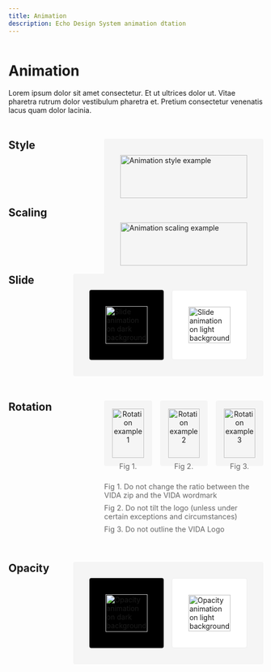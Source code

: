 ```yaml
---
title: Animation
description: Echo Design System animation dtation
---
```


<div class="design-layout">
<div class="design-content">

# Animation

Lorem ipsum dolor sit amet consectetur. Et ut ultrices dolor ut. Vitae pharetra rutrum dolor vestibulum pharetra et. Pretium consectetur venenatis lacus quam dolor lacinia.

<div class="animation-section">
 <div class="section-heading">
<h2>Style</h2>
</div>
<div class="section-content">
<div class="animation-showcase">
<img src="/images/animation-style.svg" alt="Animation style example" />
</div>
</div>
</div>

<div class="animation-section">
  <div class="section-heading">
    <h2>Scaling</h2>
  </div>
  <div class="section-content">
    <div class="animation-showcase">
      <img src="/images/animation-scaling.svg" alt="Animation scaling example" />
    </div>
  </div>
</div>

<div class="animation-section">
  <div class="section-heading">
    <h2>Slide</h2>
  </div>
  <div class="section-content">
    <div class="animation-showcase">
      <div class="split-showcase">
        <div class="dark-bg">
          <img src="/images/slide-dark.svg" alt="Slide animation on dark background" />
        </div>
        <div class="light-bg">
          <img src="/images/slide-light.svg" alt="Slide animation on light background" />
        </div>
      </div>
    </div>
  </div>
</div>

<div class="animation-section">
  <div class="section-heading">
    <h2>Rotation</h2>
  </div>
  <div class="section-content">
    <div class="grid-showcase">
      <div class="grid-examples">
        <div class="grid-item">
          <img src="/images/rotation-1.svg" alt="Rotation example 1" />
          <span>Fig 1.</span>
        </div>
        <div class="grid-item">
          <img src="/images/rotation-2.svg" alt="Rotation example 2" />
          <span>Fig 2.</span>
        </div>
        <div class="grid-item">
          <img src="/images/rotation-3.svg" alt="Rotation example 3" />
          <span>Fig 3.</span>
        </div>
      </div>
      <div class="grid-notes">
        <p>Fig 1. Do not change the ratio between the VIDA zip and the VIDA wordmark</p>
        <p>Fig 2. Do not tilt the logo (unless under certain exceptions and circumstances)</p>
        <p>Fig 3. Do not outline the VIDA Logo</p>
      </div>
    </div>
  </div>
</div>

<div class="animation-section">
  <div class="section-heading">
    <h2>Opacity</h2>
  </div>
  <div class="section-content">
    <div class="animation-showcase">
      <div class="split-showcase">
        <div class="dark-bg">
          <img src="/images/opacity-dark.svg" alt="Opacity animation on dark background" />
        </div>
        <div class="light-bg">
          <img src="/images/opacity-light.svg" alt="Opacity animation on light background" />
        </div>
      </div>
    </div>
  </div>
</div>

</div>
</div>

<style>
.design-layout {
  display: flex;
  gap: 2rem;
}

.design-sidebar {
  width: 240px;
  flex-shrink: 0;
}

.design-content {
  flex: 1;
  max-width: 800px;
}

.animation-section {
  display: flex;
  gap: 2rem;
  margin: 3rem 0;
}

.section-heading {
  flex: 1;
}

.section-heading h2 {
  margin: 0;
}

.section-content {
  flex: 2;
}

.animation-showcase {
  background: #f5f5f5;
  padding: 2rem;
  border-radius: 4px;
}

.animation-showcase img {
  width: 100%;
  height: auto;
  display: block;
}

.split-showcase {
  display: grid;
  grid-template-columns: repeat(2, 1fr);
  gap: 1rem;
}

.dark-bg {
  background: #000;
  padding: 2rem;
  border-radius: 4px;
}

.light-bg {
  background: #fff;
  padding: 2rem;
  border-radius: 4px;
  border: 1px solid #eee;
}

.grid-examples {
  display: grid;
  grid-template-columns: repeat(3, 1fr);
  gap: 1rem;
  margin-bottom: 2rem;
}

.grid-item {
  background: #f5f5f5;
  padding: 1rem;
  border-radius: 4px;
  text-align: center;
}

.grid-item img {
  width: 100%;
  height: auto;
  margin-bottom: 0.5rem;
}

.grid-item span {
  font-size: 0.9rem;
  color: #666;
}

.grid-notes {
  color: #666;
  font-size: 0.9rem;
}

.grid-notes p {
  margin: 0.5rem 0;
}

@media (max-width: 768px) {
  .design-layout {
    flex-direction: column;
  }
  
  .design-sidebar {
    width: 100%;
  }

  .animation-section {
    flex-direction: column;
  }

  .section-heading {
    margin-bottom: 1rem;
  }

  .split-showcase {
    grid-template-columns: 1fr;
  }

  .grid-examples {
    grid-template-columns: repeat(2, 1fr);
  }
}
</style>

